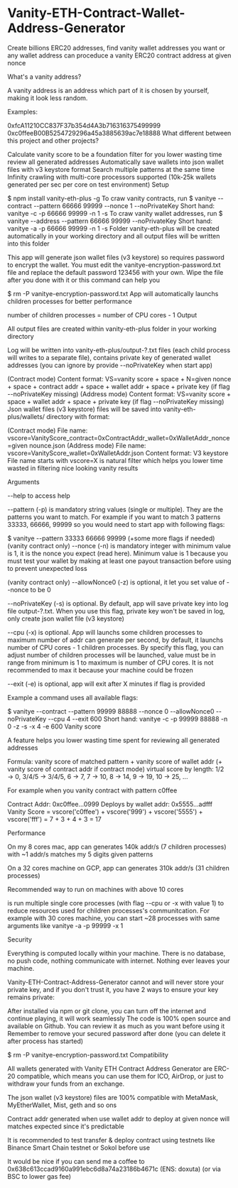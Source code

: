 # Vanity-ETH-Contract-Wallet-Address-Generator

Create billions ERC20 addresses, find vanity wallet addresses you want or any wallet address can proceduce a vanity ERC20 contract address at given nonce

What's a vanity address?

A vanity address is an address which part of it is chosen by yourself, making it look less random.

Examples:

0xfcA11210CC837F37b354d4A3b716316375499999
0xc0ffeeB00B5254729296a45a3885639ac7e18888
What different between this project and other projects?

Calculate vanity score to be a foundation filter for you lower wasting time review all generated addresses
Automatically save wallets into json wallet files with v3 keystore format
Search multiple patterns at the same time
Infinity crawling with multi-core processors supported (10k-25k wallets generated per sec per core on test environment)
Setup

$ npm install vanity-eth-plus -g
To craw vanity contracts, run
$ vanitye --contract --pattern 66666 99999 --nonce 1 --noPrivateKey
Short hand: vanitye -c -p 66666 99999 -n 1 -s
To craw vanity wallet addresses, run
$ vanitye --address --pattern 66666 99999 --noPrivateKey
Short hand: vanitye -a -p 66666 99999 -n 1 -s
Folder vanity-eth-plus will be created automatically in your working directory and all output files will be written into this folder

This app will generate json wallet files (v3 keystore) so requires password to encrypt the wallet. You must edit the vanitye-encryption-password.txt file and replace the default password 123456 with your own. Wipe the file after you done with it or this command can help you

$ rm -P vanitye-encryption-password.txt
App will automatically launchs children processes for better performance

number of children processes = number of CPU cores - 1
Output

All output files are created within vanity-eth-plus folder in your working directory

Log will be written into vanity-eth-plus/output-?.txt files (each child process will writes to a separate file), contains private key of generated wallet addresses (you can ignore by provide --noPrivateKey when start app)

(Contract mode) Content format: VS=vanity score + space + N=given nonce + space + contract addr + space + wallet addr + space + private key (if flag --noPrivateKey missing)
(Address mode) Content format: VS=vanity score + space + wallet addr + space + private key (if flag --noPrivateKey missing)
Json wallet files (v3 keystore) files will be saved into vanity-eth-plus/wallets/ directory with format:

(Contract mode) File name: vscore=VanityScore_contract=0xContractAddr_wallet=0xWalletAddr_nonce=given nounce.json
(Address mode) File name: vscore=VanityScore_wallet=0xWalletAddr.json
Content format: V3 keystore
File name starts with vscore=X is natural filter which helps you lower time wasted in filtering nice looking vanity results

Arguments

--help to access help

--pattern (-p) is mandatory string values (single or multiple). They are the patterns you want to match. For example if you want to match 3 patterns 33333, 66666, 99999 so you would need to start app with following flags:

$ vanitye --pattern 33333 66666 99999 (+some more flags if needed)
(vanity contract only) --nonce (-n) is mandatory integer with minimum value is 1, it is the nonce you expect (read here). Minimum value is 1 because you must test your wallet by making at least one payout transaction before using to prevent unexpected loss

(vanity contract only) --allowNonce0 (-z) is optional, it let you set value of --nonce to be 0

--noPrivateKey (-s) is optional. By default, app will save private key into log file output-?.txt. When you use this flag, private key won't be saved in log, only create json wallet file (v3 keystore)

--cpu (-x) is optional. App will launchs some children processes to maximum number of addr can generate per second, by default, it launchs number of CPU cores - 1 children processes. By specify this flag, you can adjust number of children processes will be launched, value must be in range from minimum is 1 to maximum is number of CPU cores. It is not recommended to max it because your machine could be frozen

--exit (-e) is optional, app will exit after X minutes if flag is provided

Example a command uses all available flags:

$ vanitye --contract --pattern 99999 88888 --nonce 0 --allowNonce0 --noPrivateKey --cpu 4 --exit 600
Short hand: vanitye -c -p 99999 88888 -n 0 -z -s -x 4 -e 600
Vanity score

A feature helps you lower wasting time spent for reviewing all generated addresses

Formula: vanity score of matched pattern + vanity score of wallet addr (+ vanity score of contract addr if contract mode)
virtual score by length: 1/2 → 0, 3/4/5 → 3/4/5, 6 → 7, 7 → 10, 8 → 14, 9 → 19, 10 → 25, ...

For example when you vanity contract with pattern c0ffee

Contract Addr: 0xc0ffee...0999
Deploys by wallet addr: 0x5555...adfff
Vanity Score = vscore('c0ffee') + vscore('999') + vscore('5555') + vscore('fff') = 7 + 3 + 4 + 3 = 17

Performance

On my 8 cores mac, app can generates 140k addr/s (7 children processes) with ~1 addr/s matches my 5 digits given patterns

On a 32 cores machine on GCP, app can generates 310k addr/s (31 children processes)

Recommended way to run on machines with above 10 cores

is run multiple single core processes (with flag --cpu or -x with value 1) to reduce resources used for children processes's communitcation. For example with 30 cores machine, you can start ~28 processes with same arguments like vanitye -a -p 99999 -x 1

Security

Everything is computed locally within your machine. There is no database, no push code, nothing communicate with internet. Nothing ever leaves your machine.

Vanity-ETH-Contract-Address-Generator cannot and will never store your private key, and if you don't trust it, you have 2 ways to ensure your key remains private:

After installed via npm or git clone, you can turn off the internet and continue playing, it will work seamlessly
The code is 100% open source and available on Github. You can review it as much as you want before using it
Remember to remove your secured password after done (you can delete it after process has started)

$ rm -P vanitye-encryption-password.txt
Compatibility

All wallets generated with Vanity ETH Contract Address Generator are ERC-20 compatible, which means you can use them for ICO, AirDrop, or just to withdraw your funds from an exchange.

The json wallet (v3 keystore) files are 100% compatible with MetaMask, MyEtherWallet, Mist, geth and so ons

Contract addr generated when use wallet addr to deploy at given nonce will matches expected since it's predictable

It is recommended to test transfer & deploy contract using testnets like Binance Smart Chain testnet or Sokol before use

It would be nice if you can send me a coffee to 0x638c613ccad9160a991ebc6d8a74a23186b4671c (ENS: doxuta) (or via BSC to lower gas fee)
